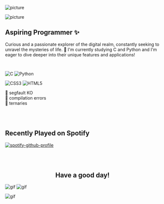 ![picture](https://raw.githubusercontent.com/BrunnerLivio/brunnerlivio/master/images/welcome.png)

![picture](https://pbs.twimg.com/media/EvuvkskUcAEMvEf?format=jpg&name=large)

## Aspiring Programmer :sparkles:

Curious and a passionate explorer of the digital realm, constantly seeking to unravel the mysteries of life. 🤔
I'm currently studying C and Python and I'm eager to dive deeper into their unique features and applications!
<br>

</br>

![C](https://img.shields.io/badge/c-%2300599C.svg?style=for-the-badge&logo=c&logoColor=white)
![Python](https://img.shields.io/badge/python-3670A0?style=for-the-badge&logo=python&logoColor=ffdd54)

![CSS3](https://img.shields.io/badge/css3-%231572B6.svg?style=for-the-badge&logo=css3&logoColor=white)
![HTML5](https://img.shields.io/badge/html5-%23E34F26.svg?style=for-the-badge&logo=html5&logoColor=white)

🌟 segfault KO  
🤝 compilation errors  
🚀 ternaries  


<br>









</br>
  
## Recently Played on Spotify
[![spotify-github-profile](https://spotify-github-profile.vercel.app/api/view?uid=arwen_elazegui&cover_image=true&theme=natemoo-re&show_offline=false&background_color=121212&interchange=false&bar_color=e8a1b6&bar_color_cover=false)](https://spotify-github-profile.vercel.app/api/view?uid=arwen_elazegui&redirect=true)

<br>









</br>

<h2 align="center">Have a good day!</h2>

![gif](https://media.tenor.com/h1MIK-LBa94AAAAi/ribbon-heart.gif) ![gif](https://media.tenor.com/h1MIK-LBa94AAAAi/ribbon-heart.gif)

![gif](https://raw.githubusercontent.com/fnky/fnky/fnky/img/smile.gif) 
